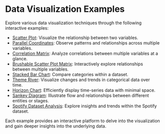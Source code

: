 # Data Visualization Examples

Explore various data visualization techniques through the following interactive examples:

- [Scatter Plot](https://tinwech.github.io/datavis/hw1): Visualize the relationship between two variables.
- [Parallel Coordinates](https://tinwech.github.io/datavis/hw2): Observe patterns and relationships across multiple variables.
- [Correlation Matrix](https://tinwech.github.io/datavis/hw3): Analyze correlations between multiple variables at a glance.
- [Brushable Scatter Plot Matrix](https://tinwech.github.io/datavis/hw4): Interactively explore relationships between multiple variables.
- [Stacked Bar Chart](https://tinwech.github.io/datavis/hw5): Compare categories within a dataset.
- [Theme River](https://tinwech.github.io/datavis/hw6): Visualize changes and trends in categorical data over time.
- [Horizon Chart](https://tinwech.github.io/datavis/hw7): Efficiently display time-series data with minimal space.
- [Sankey Diagram](https://tinwech.github.io/datavis/hw8): Illustrate flow and relationships between different entities or stages.
- [Spotify Dataset Analysis](https://tinwech.github.io/datavis/hw9): Explore insights and trends within the Spotify dataset.

Each example provides an interactive platform to delve into the visualization and gain deeper insights into the underlying data.
